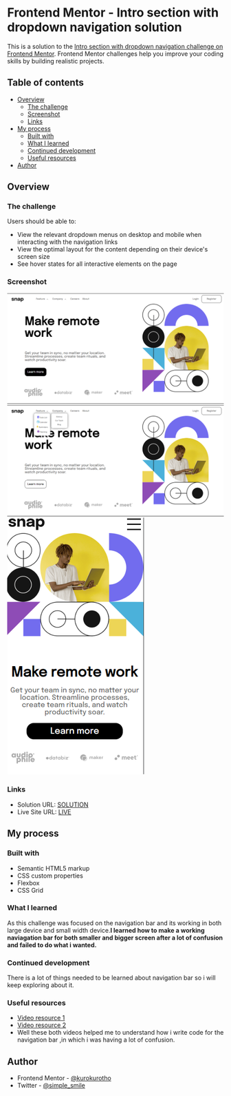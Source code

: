 # Frontend Mentor - Intro section with dropdown navigation solution

This is a solution to the [Intro section with dropdown navigation challenge on Frontend Mentor](https://www.frontendmentor.io/challenges/intro-section-with-dropdown-navigation-ryaPetHE5). Frontend Mentor challenges help you improve your coding skills by building realistic projects. 

## Table of contents

- [Overview](#overview)
  - [The challenge](#the-challenge)
  - [Screenshot](#screenshot)
  - [Links](#links)
- [My process](#my-process)
  - [Built with](#built-with)
  - [What I learned](#what-i-learned)
  - [Continued development](#continued-development)
  - [Useful resources](#useful-resources)
- [Author](#author)

## Overview

### The challenge

Users should be able to:

- View the relevant dropdown menus on desktop and mobile when interacting with the navigation links
- View the optimal layout for the content depending on their device's screen size
- See hover states for all interactive elements on the page

### Screenshot

![](./1.png)
![](./3.png)
![](./2.png)

### Links

- Solution URL: [SOLUTION](https://github.com/kurokurotho/navigation.github.io.git)
- Live Site URL: [LIVE](https://kurokurotho.github.io/navigation.github.io/)

## My process

### Built with

- Semantic HTML5 markup
- CSS custom properties
- Flexbox
- CSS Grid

### What I learned

As this challenge was focused on the navigation bar and its working in both large device and small width device.**I learned how to make a working naviagation bar for both smaller and bigger screen after a lot of confusion and failed to do what i wanted.**

### Continued development

There is a lot of things needed to be learned about navigation bar so  i will keep exploring about it.

### Useful resources

- [Video resource 1](https://youtu.be/OFKBep95lb4) 
- [Video resource 2](https://youtu.be/1iS0r238G4g) 
- Well these both videos helped me to understand how i write code for the navigation bar ,in which i was having a lot of confusion.

## Author

- Frontend Mentor - [@kurokurotho](https://www.frontendmentor.io/profile/kurokurotho)
- Twitter - [@simple_smile](https://twitter.com/simple_smile9)


